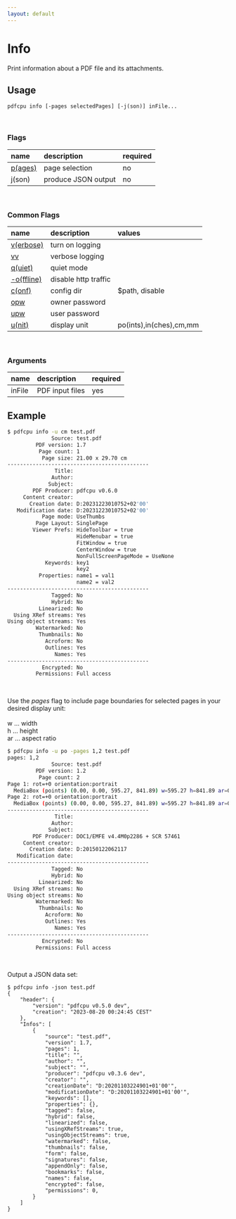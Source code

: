 ```yaml
---
layout: default
---
```


# Info

Print information about a PDF file and its attachments.

## Usage

```
pdfcpu info [-pages selectedPages] [-j(son)] inFile...
```

<br>

### Flags

| name                                      | description         | required
|:----------------------------------------  |:--------------------|:--------
| [p(ages)](getting_started/page_selection) | page selection      | no
| j(son)                                    | produce JSON output | no

<br>

### Common Flags

| name                                            | description     | values
|:------------------------------------------------|:----------------|:-------
| [v(erbose)](../getting_started/common_flags.md) | turn on logging |
| [vv](../getting_started/common_flags.md)        | verbose logging |
| [q(uiet)](../getting_started/common_flags.md)   | quiet mode      |
| [-o(ffline)](../getting_started/common_flags.md)| disable http traffic |                                 | 
| [c(onf)](../getting_started/common_flags.md)    | config dir      | $path, disable
| [opw](../getting_started/common_flags.md)       | owner password  |
| [upw](../getting_started/common_flags.md)       | user password   |
| [u(nit)](../getting_started/common_flags.md)    | display unit    | po(ints),in(ches),cm,mm

<br>

### Arguments

| name         | description         | required
|:-------------|:--------------------|:--------
| inFile       | PDF input files     | yes

## Example

```sh
$ pdfcpu info -u cm test.pdf
              Source: test.pdf
         PDF version: 1.7
          Page count: 1
           Page size: 21.00 x 29.70 cm
---------------------------------------------
               Title:
              Author:
             Subject:
        PDF Producer: pdfcpu v0.6.0
     Content creator:
       Creation date: D:20231223010752+02'00'
   Modification date: D:20231223010752+02'00'
           Page mode: UseThumbs
         Page Layout: SinglePage
        Viewer Prefs: HideToolbar = true
                      HideMenubar = true
                      FitWindow = true
                      CenterWindow = true
                      NonFullScreenPageMode = UseNone
            Keywords: key1
                      key2
          Properties: name1 = val1
                      name2 = val2
---------------------------------------------
              Tagged: No
              Hybrid: No
          Linearized: No
  Using XRef streams: Yes
Using object streams: Yes
         Watermarked: No
          Thumbnails: No
            Acroform: No
            Outlines: Yes
               Names: Yes
---------------------------------------------
           Encrypted: No
         Permissions: Full access
```
<br>

Use the *pages* flag to include page boundaries for selected pages in your desired display unit:<br><br>
w  ... width<br>
h  ... height<br>
ar ... aspect ratio

```sh
$ pdfcpu info -u po -pages 1,2 test.pdf
pages: 1,2
              Source: test.pdf
         PDF version: 1.2
          Page count: 2
Page 1: rot=+0 orientation:portrait
  MediaBox (points) (0.00, 0.00, 595.27, 841.89) w=595.27 h=841.89 ar=0.71  = CropBox, TrimBox, BleedBox, ArtBox
Page 2: rot=+0 orientation:portrait
  MediaBox (points) (0.00, 0.00, 595.27, 841.89) w=595.27 h=841.89 ar=0.71  = CropBox, TrimBox, BleedBox, ArtBox
---------------------------------------------
               Title:
              Author:
             Subject:
        PDF Producer: DOC1/EMFE v4.4M0p2286 + SCR 57461
     Content creator:
       Creation date: D:20150122062117
   Modification date:
---------------------------------------------
              Tagged: No
              Hybrid: No
          Linearized: No
  Using XRef streams: No
Using object streams: No
         Watermarked: No
          Thumbnails: No
            Acroform: No
            Outlines: Yes
               Names: Yes
---------------------------------------------
           Encrypted: No
         Permissions: Full access
```

<br>

Output a JSON data set:

```
$ pdfcpu info -json test.pdf
{
	"header": {
		"version": "pdfcpu v0.5.0 dev",
		"creation": "2023-08-20 00:24:45 CEST"
	},
	"Infos": [
		{
			"source": "test.pdf",
			"version": 1.7,
			"pages": 1,
			"title": "",
			"author": "",
			"subject": "",
			"producer": "pdfcpu v0.3.6 dev",
			"creator": "",
			"creationDate": "D:20201103224901+01'00'",
			"modificationDate": "D:20201103224901+01'00'",
			"keywords": [],
			"properties": {},
			"tagged": false,
			"hybrid": false,
			"linearized": false,
			"usingXRefStreams": true,
			"usingObjectStreams": true,
			"watermarked": false,
			"thumbnails": false,
			"form": false,
			"signatures": false,
			"appendOnly": false,
			"bookmarks": false,
			"names": false,
			"encrypted": false,
			"permissions": 0,
		}
	]
}
```
